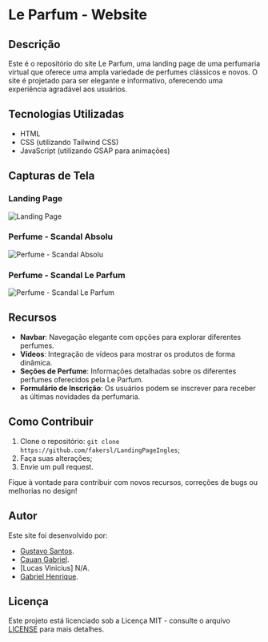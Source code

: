 # Le Parfum - Website

## Descrição

Este é o repositório do site Le Parfum, uma landing page de uma perfumaria virtual que oferece uma ampla variedade de perfumes clássicos e novos. O site é projetado para ser elegante e informativo, oferecendo uma experiência agradável aos usuários.

## Tecnologias Utilizadas

- HTML
- CSS (utilizando Tailwind CSS)
- JavaScript (utilizando GSAP para animações)

## Capturas de Tela

### Landing Page
![Landing Page](screenshot-landing-page.png)

### Perfume - Scandal Absolu
![Perfume - Scandal Absolu](screenshot-scandal-absolu.png)

### Perfume - Scandal Le Parfum
![Perfume - Scandal Le Parfum](screenshot-scandal-le-parfum.png)

## Recursos

- **Navbar**: Navegação elegante com opções para explorar diferentes perfumes.
- **Vídeos**: Integração de vídeos para mostrar os produtos de forma dinâmica.
- **Seções de Perfume**: Informações detalhadas sobre os diferentes perfumes oferecidos pela Le Parfum.
- **Formulário de Inscrição**: Os usuários podem se inscrever para receber as últimas novidades da perfumaria.

## Como Contribuir

1. Clone o repositório: `git clone https://github.com/fakersl/LandingPageIngles`;
2. Faça suas alterações;
3. Envie um pull request.

Fique à vontade para contribuir com novos recursos, correções de bugs ou melhorias no design!

## Autor

Este site foi desenvolvido por:
- [Gustavo Santos](https://github.com/fakersl).
- [Cauan Gabriel](https://github.com/LoadCG).
- [Lucas Vinicius] N/A.
- [Gabriel Henrique](https://github.com/goufopersico).

## Licença

Este projeto está licenciado sob a Licença MIT - consulte o arquivo [LICENSE](LICENSE) para mais detalhes.
